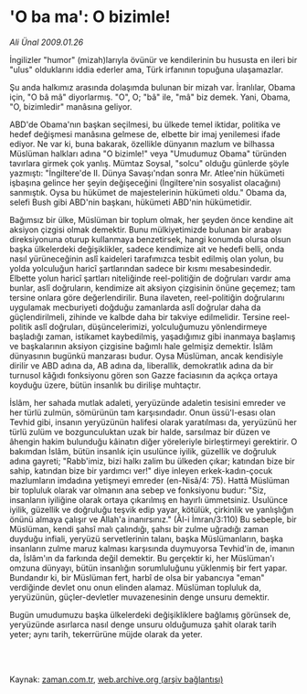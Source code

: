# 'O ba ma': O bizimle!

*Ali Ünal 2009.01.26*

<td class="columnist-detail">
<p>İngilizler "humor" (mizah)larıyla övünür ve kendilerinin bu hususta en ileri bir "ulus" olduklarını iddia ederler ama, Türk irfanının topuğuna ulaşamazlar.</p>
<p>
<div id="haberMetinDiv">
<p> Şu anda halkımız arasında dolaşımda bulunan bir mizah var. İranlılar, Obama için, "O bâ mâ" diyorlarmış. "O", O; "bâ" ile, "mâ" biz demek. Yani, Obama, "O, bizimledir" manâsına geliyor.
<p>ABD'de Obama'nın başkan seçilmesi, bu ülkede temel iktidar, politika ve hedef değişmesi manâsına gelmese de, elbette bir imaj yenilemesi ifade ediyor. Ne var ki, buna bakarak, özellikle dünyanın mazlum ve bilhassa Müslüman halkları adına "O bizimle!" veya "Umudumuz Obama" türünden tavırlara girmek çok yanlış. Mümtaz Soysal, "solcu" olduğu günlerde şöyle yazmıştı: "İngiltere'de II. Dünya Savaşı'ndan sonra Mr. Atlee'nin hükümeti işbaşına gelince her şeyin değişeceğini (İngiltere'nin sosyalist olacağını) sanmıştık. Oysa bu hükümet de majestelerinin hükümeti oldu." Obama da, selefi Bush gibi ABD'nin başkanı, hükümeti ABD'nin hükümetidir.
<p>Bağımsız bir ülke, Müslüman bir toplum olmak, her şeyden önce kendine ait aksiyon çizgisi olmak demektir. Bunu mülkiyetimizde bulunan bir arabayı direksiyonuna oturup kullanmaya benzetirsek, hangi konumda olursa olsun başka ülkelerdeki değişiklikler, sadece kendimize ait ve hedefi belli, onda nasıl yürüneceğinin aslî kaideleri tarafımızca tesbit edilmiş olan yolun, bu yolda yolculuğun haricî şartlarından sadece bir kısmı mesabesindedir. Elbette yolun haricî şartları niteliğinde reel-politiğin de doğruları vardır ama bunlar, aslî doğruların, kendimize ait aksiyon çizgisinin önüne geçemez; tam tersine onlara göre değerlendirilir. Buna ilaveten, reel-politiğin doğrularını uygulamak mecburiyeti doğduğu zamanlarda aslî doğrular daha da güçlendirilmeli, zihinde ve kalbde daha bir takviye edilmelidir. Tersine reel-politik aslî doğruları, düşüncelerimizi, yolculuğumuzu yönlendirmeye başladığı zaman, istikamet kaybedilmiş, yaşadığımız gibi inanmaya başlamış ve başkalarının aksiyon çizgisine bağımlı hale gelmişiz demektir. İslâm dünyasının bugünkü manzarası budur. Oysa Müslüman, ancak kendisiyle dirilir ve ABD adına da, AB adına da, liberallik, demokratlık adına da bir turnusol kâğıdı fonksiyonu gören son Gazze faciasının da açıkça ortaya koyduğu üzere, bütün insanlık bu dirilişe muhtaçtır.
<p>İslâm, her sahada mutlak adaleti, yeryüzünde adaletin tesisini emreder ve her türlü zulmün, sömürünün tam karşısındadır. Onun üssü'l-esası olan Tevhid gibi, insanın yeryüzünün halifesi olarak yaratılması da, yeryüzünü her türlü zulüm ve bozgunculuktan uzak bir halde, sarsılmaz bir düzen ve âhengin hakim bulunduğu kâinatın diğer yöreleriyle birleştirmeyi gerektirir. O bakımdan İslâm, bütün insanlık için usulünce iyilik, güzellik ve doğruluk adına gayreti; "Rabb'imiz, bizi halkı zalim bu ülkeden çıkar; katından bize bir sahip, katından bize bir yardımcı ver!" diye inleyen erkek-kadın-çocuk mazlumların imdadına yetişmeyi emreder (en-Nisâ/4: 75). Hattâ Müslüman bir topluluk olarak var olmanın ana sebep ve fonksiyonu budur: "Siz, insanların iyiliğine olarak ortaya çıkarılmış en hayırlı ümmetsiniz. Usulünce iyilik, güzellik ve doğruluğu teşvik edip yayar, kötülük, çirkinlik ve yanlışlığın önünü almaya çalışır ve Allah'a inanırsınız." (Âl-i İmran/3:110) Bu sebeple, bir Müslüman, kendi şahsî malı çalındığı, şahsı bir zulme uğradığı zaman duyduğu infiali, yeryüzü servetlerinin talanı, başka Müslümanların, başka insanların zulme maruz kalması karşısında duymuyorsa Tevhid'in de, imanın da, İslâm'ın da farkında değil demektir. Bu gerçektir ki, her Müslüman'ı omzuna dünyayı, bütün insanlığın sorumluluğunu yüklenmiş bir fert yapar. Bundandır ki, bir Müslüman fert, harbî de olsa bir yabancıya "eman" verdiğinde devlet onu onun elinden alamaz. Müslüman topluluk da, yeryüzünün, güçler-devletler muvazenesinin denge unsuru demektir.
<p>Bugün umudumuzu başka ülkelerdeki değişikliklere bağlamış görünsek de, yeryüzünde asırlarca nasıl denge unsuru olduğumuza şahit olarak tarih yeter; aynı tarih, tekerrürüne müjde olarak da yeter.
<p></p></p></p></p></p></p></div>
</p>


<p><br>
		 </br></p></td>

Kaynak: [zaman.com.tr](http://zaman.com.tr/yazar.do?yazino=808159), [web.archive.org (arşiv bağlantısı)](http://web.archive.org/web/20120313090212/http://www.zaman.com.tr:80/yazar.do?yazino=808159)
